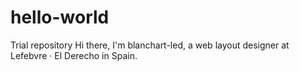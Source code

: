 # hello-world
Trial repository
Hi there, I'm blanchart-led, a web layout designer at Lefebvre · El Derecho in Spain.
